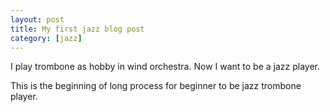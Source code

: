 ```yaml
---
layout: post
title: My first jazz blog post
category: [jazz]
---
```


I play trombone as hobby in wind orchestra.
Now I want to be a jazz player.

This is the beginning of long process for beginner to be jazz trombone player.

